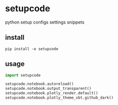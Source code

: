 # setupcode

python setup configs settings snippets

## install

`pip install -e setupcode`

## usage

```python
import setupcode

setupcode.notebook.autoreload()
setupcode.notebook.output_transparent()
setupcode.notebook.plotly_render.default()
setupcode.notebook.plotly_theme_vbt.github_dark()
```
